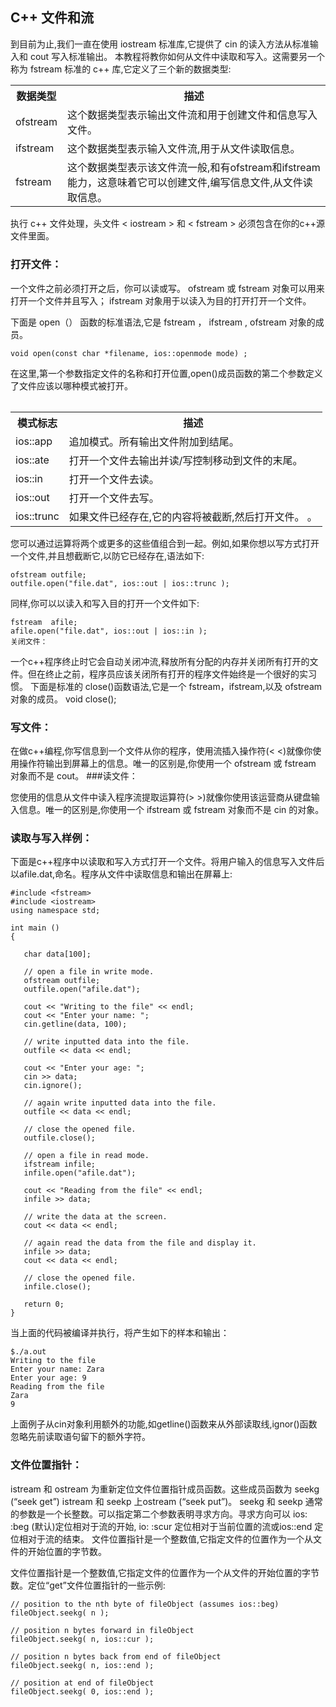 ## C++ 文件和流


到目前为止,我们一直在使用 iostream 标准库,它提供了 cin 的读入方法从标准输入和 cout 写入标准输出。
本教程将教你如何从文件中读取和写入。这需要另一个称为 fstream 标准的 c++ 库,它定义了三个新的数据类型:
<table>
<tr>
<th>数据类型</th><th>描述</th>
</tr>
<tr>
<td>ofstream</td><td>这个数据类型表示输出文件流和用于创建文件和信息写入文件。</td>
<tr>
<td>ifstream</td><td>这个数据类型表示输入文件流,用于从文件读取信息。</td>
<tr>
<td>fstream</td><td>这个数据类型表示该文件流一般,和有ofstream和ifstream能力，这意味着它可以创建文件,编写信息文件,从文件读取信息。</td>
<tr>

<table>



 
执行 c++ 文件处理，头文件 < iostream > 和 < fstream > 必须包含在你的c++源文件里面。

### 打开文件：

一个文件之前必须打开之后，你可以读或写。 ofstream 或 fstream 对象可以用来打开一个文件并且写入； ifstream 对象用于以读入为目的打开打开一个文件。

下面是 open（） 函数的标准语法,它是 fstream ， ifstream , ofstream 对象的成员。

    void open(const char *filename, ios::openmode mode) ;
在这里,第一个参数指定文件的名称和打开位置,open()成员函数的第二个参数定义了文件应该以哪种模式被打开。
<table>
<tr>
<th>模式标志</th><th>描述</th>
</tr>
<tr>
<td>ios::app</td><td>追加模式。所有输出文件附加到结尾。</td>
<tr>
<td>ios::ate</td><td>打开一个文件去输出并读/写控制移动到文件的末尾。
</td>
<tr>
<td>ios::in</td><td>打开一个文件去读。</td>
<tr>
<td>ios::out</td><td>打开一个文件去写。</td>
<tr>
<td>ios::trunc</td><td>如果文件已经存在,它的内容将被截断,然后打开文件。
。</td>
<table>





 
您可以通过运算将两个或更多的这些值组合到一起。例如,如果你想以写方式打开一个文件,并且想截断它,以防它已经存在,语法如下:

    ofstream outfile;
    outfile.open("file.dat", ios::out | ios::trunc );

同样,你可以以读入和写入目的打开一个文件如下:

    fstream  afile;
    afile.open("file.dat", ios::out | ios::in );
    关闭文件：
一个c++程序终止时它会自动关闭冲流,释放所有分配的内存并关闭所有打开的文件。但在终止之前，程序员应该关闭所有打开的程序文件始终是一个很好的实习惯。
下面是标准的 close()函数语法,它是一个 fstream，ifstream,以及 ofstream对象的成员。
void close();
### 写文件：
在做c++编程,你写信息到一个文件从你的程序，使用流插入操作符(< <)就像你使用操作符输出到屏幕上的信息。唯一的区别是,你使用一个 ofstream 或 fstream 对象而不是 cout。
###读文件：

您使用的信息从文件中读入程序流提取运算符(> >)就像你使用该运营商从键盘输入信息。唯一的区别是,你使用一个 ifstream 或 fstream 对象而不是 cin 的对象。

### 读取与写入样例：

下面是c++程序中以读取和写入方式打开一个文件。将用户输入的信息写入文件后以afile.dat,命名。程序从文件中读取信息和输出在屏幕上:

    #include <fstream>
    #include <iostream>
    using namespace std;
     
    int main ()
    {
    
       char data[100];
    
       // open a file in write mode.
       ofstream outfile;
       outfile.open("afile.dat");
    
       cout << "Writing to the file" << endl;
       cout << "Enter your name: "; 
       cin.getline(data, 100);
    
       // write inputted data into the file.
       outfile << data << endl;
    
       cout << "Enter your age: "; 
       cin >> data;
       cin.ignore();
       
       // again write inputted data into the file.
       outfile << data << endl;
    
       // close the opened file.
       outfile.close();
    
       // open a file in read mode.
       ifstream infile; 
       infile.open("afile.dat"); 
     
       cout << "Reading from the file" << endl; 
       infile >> data; 
    
       // write the data at the screen.
       cout << data << endl;
       
       // again read the data from the file and display it.
       infile >> data; 
       cout << data << endl; 
    
       // close the opened file.
       infile.close();
    
       return 0;
    }
当上面的代码被编译并执行，将产生如下的样本和输出：

    $./a.out
    Writing to the file
    Enter your name: Zara
    Enter your age: 9
    Reading from the file
    Zara
    9
上面例子从cin对象利用额外的功能,如getline()函数来从外部读取线,ignor()函数忽略先前读取语句留下的额外字符。

### 文件位置指针：


istream 和 ostream 为重新定位文件位置指针成员函数。这些成员函数为 seekg (“seek get”) istream 和 seekp 上ostream (“seek put”)。
seekg 和 seekp 通常的参数是一个长整数。可以指定第二个参数表明寻求方向。寻求方向可以 ios: :beg (默认)定位相对于流的开始, io: :scur 定位相对于当前位置的流或ios::end 定位相对于流的结束。
文件位置指针是一个整数值,它指定文件的位置作为一个从文件的开始位置的字节数。


文件位置指针是一个整数值,它指定文件的位置作为一个从文件的开始位置的字节数。定位“get”文件位置指针的一些示例:

    // position to the nth byte of fileObject (assumes ios::beg)
    fileObject.seekg( n );
    
    // position n bytes forward in fileObject
    fileObject.seekg( n, ios::cur );
    
    // position n bytes back from end of fileObject
    fileObject.seekg( n, ios::end );
    
    // position at end of fileObject
    fileObject.seekg( 0, ios::end );
    
